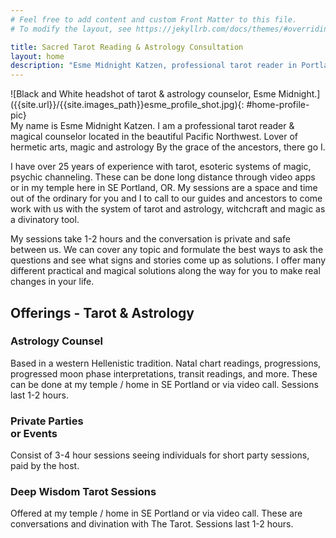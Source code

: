```yaml
---
# Feel free to add content and custom Front Matter to this file.
# To modify the layout, see https://jekyllrb.com/docs/themes/#overriding-theme-defaults

title: Sacred Tarot Reading & Astrology Consultation
layout: home
description: "Esme Midnight Katzen, professional tarot reader in Portland, Oregon. Lover of hermetic arts, magic and astrology By the grace of the ancestors, there go I."
---
```

<section id="home-intro-section" markdown=1>
<div markdown=1 id="home-intro-pic">
![Black and White headshot of tarot & astrology counselor, Esme Midnight.]({{site.url}}/{{site.images_path}}esme_profile_shot.jpg){: #home-profile-pic}
</div>
<div id="home-intro-text" markdown=1>
My name is Esme Midnight Katzen. I am a professional tarot reader &amp; magical counselor located in the beautiful Pacific Northwest. Lover of hermetic arts, magic and astrology By the grace of the ancestors, there go I.

I have over 25 years of experience with tarot, esoteric systems of magic, psychic channeling. These can be done long distance through video apps or in my temple here in SE Portland, OR. My sessions are a space and time out of the ordinary for you and I to call to our guides and ancestors to come work with us with the system of tarot and astrology, witchcraft and magic as a divinatory tool.

My sessions take 1-2 hours and the conversation is private and safe between us. We can cover any topic and formulate the best ways to ask the questions and see what signs and stories come up as solutions. I offer many different practical and magical solutions along the way for you to make real changes in your life.
</div>
</section>
<section id="home-offerings-section">
<h2>Offerings - Tarot & Astrology</h2>
<div id="offerings">
<div class="offering-card">
<h3>Astrology Counsel</h3>
Based in a western Hellenistic tradition. Natal chart readings, progressions, progressed moon phase interpretations, transit readings, and more. These can be done at my temple / home in SE Portland or via video call. Sessions last 1-2 hours.
</div>
<div class="offering-card">
<h3>Private Parties <br>or Events</h3>
Consist of 3-4 hour sessions seeing individuals for short party sessions, paid by the host.
</div>
<div class="offering-card">
<h3>Deep Wisdom Tarot Sessions</h3>
Offered at my temple / home in SE Portland or via video call. These are conversations and divination with The Tarot. Sessions last 1-2 hours.
</div>
</div>
</section>